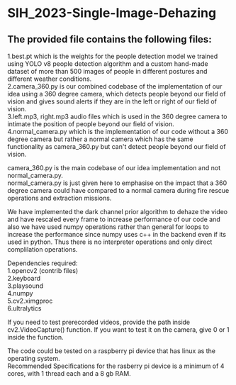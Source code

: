 # SIH_2023-Single-Image-Dehazing  

## The provided file contains the following files:  

1.best.pt which is the weights for the people detection model we trained using YOLO v8 people detection algorithm and a custom hand-made dataset of more than 500 images of people in different postures and different weather conditions.  
2.camera_360.py is our combined codebase of the implementation of our idea using a 360 degree camera, which detects people beyond our field of vision and gives sound alerts if they are in the left or right of our field of vision.  
3.left.mp3, right.mp3 audio files which is used in the 360 degree camera to intimate the position of people beyond our field of vision.  
4.normal_camera.py which is the implementation of our code without a 360 degree camera but rather a normal camera which has the same functionality as camera_360.py but can't detect people beyond our field of vision.  

camera_360.py is the main codebase of our idea implementation and not normal_camera.py.  
normal_camera.py is just given here to emphasise on the impact that a 360 degree camera could have compared to a normal camera during fire rescue operations and extraction missions.  

We have implemented the dark channel prior algorithm to dehaze the video and have rescaled every frame to increase performance of our code and also we have used numpy operations rather than general for loops to increase the performance since numpy uses c++ in the backend even if its used in python. Thus there is no interpreter operations and only direct complilation operations.  

Dependencies required:  
1.opencv2 (contrib files)  
2.keyboard  
3.playsound  
4.numpy  
5.cv2.ximgproc  
6.ultralytics  

If you need to test prerecorded videos, provide the path inside cv2.VideoCapture() function. If you want to test it on the camera, give 0 or 1 inside the function.  

The code could be tested on a raspberry pi device that has linux as the operating system.  
Recommended Specifications for the rasberry pi device is a minimum of 4 cores, with 1 thread each and a 8 gb RAM.  
